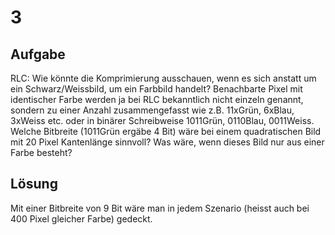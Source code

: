 # 3

## Aufgabe

RLC: Wie könnte die Komprimierung ausschauen, wenn es sich anstatt um ein
Schwarz/Weissbild, um ein Farbbild handelt?
Benachbarte Pixel mit identischer Farbe werden ja bei RLC bekanntlich nicht einzeln
genannt, sondern zu einer Anzahl zusammengefasst wie z.B. 11xGrün, 6xBlau,
3xWeiss etc. oder in binärer Schreibweise 1011Grün, 0110Blau, 0011Weiss. Welche
Bitbreite (1011Grün ergäbe 4 Bit) wäre bei einem quadratischen Bild mit 20 Pixel
Kantenlänge sinnvoll? Was wäre, wenn dieses Bild nur aus einer Farbe besteht?

## Lösung

Mit einer Bitbreite von 9 Bit wäre man in jedem Szenario (heisst auch bei 400
Pixel gleicher Farbe) gedeckt. 
